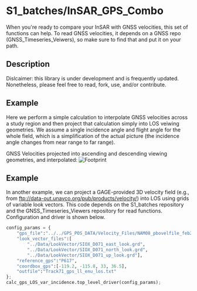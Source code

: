 # S1_batches/InSAR_GPS_Combo

When you're ready to compare your InSAR with GNSS velocities, this set of functions can help.  To read GNSS velocities, it depends on a GNSS repo (GNSS_Timeseries_Veiwers), so make sure to find that and put it on your path. 

## Description

Dislcaimer: this library is under development and is frequently updated.  Nonetheless, please feel free to read, fork, use, and/or contribute. 

## Example
Here we perform a simple calculation to interpolate GNSS velocities across a study region and then project that calculation simply into LOS veiwing geometries. We assume a single incidence angle and flight angle for the whole field, which is a simplification of the actual picture (the incidence angle changes from near range to far range). 

GNSS Velocities projected into ascending and descending viewing geometries, and interpolated:
![Footprint](https://github.com/kmaterna/S1_batches/blob/master/InSAR_GPS_Combo/testing_and_results/LOS.png)

## Example
In another example, we can project a GAGE-provided 3D velocity field (e.g., from ftp://data-out.unavco.org/pub/products/velocity/) into LOS using grids of variable look vectors. This code depends on the S1_batches repository and the GNSS_Timeseries_Viewers repository for read functions. Configuration and driver is shown below. 
```python
config_params = {
	"gps_file":"../../GPS_POS_DATA/Velocity_Files/NAM08_pbovelfile_feb2018.txt",
	"look_vector_files":[
		"../Data/LookVector/SIOX_D071_east_look.grd",
		"../Data/LookVector/SIOX_D071_north_look.grd",
		"../Data/LookVector/SIOX_D071_up_look.grd"],
	"reference_gps":"P617",
	"coordbox_gps":[-119.2, -115.8, 33, 36.5],
	"outfile":"Track71_gps_ll_enu_los.txt"
};
calc_gps_LOS_var_incidence.top_level_driver(config_params);
```
